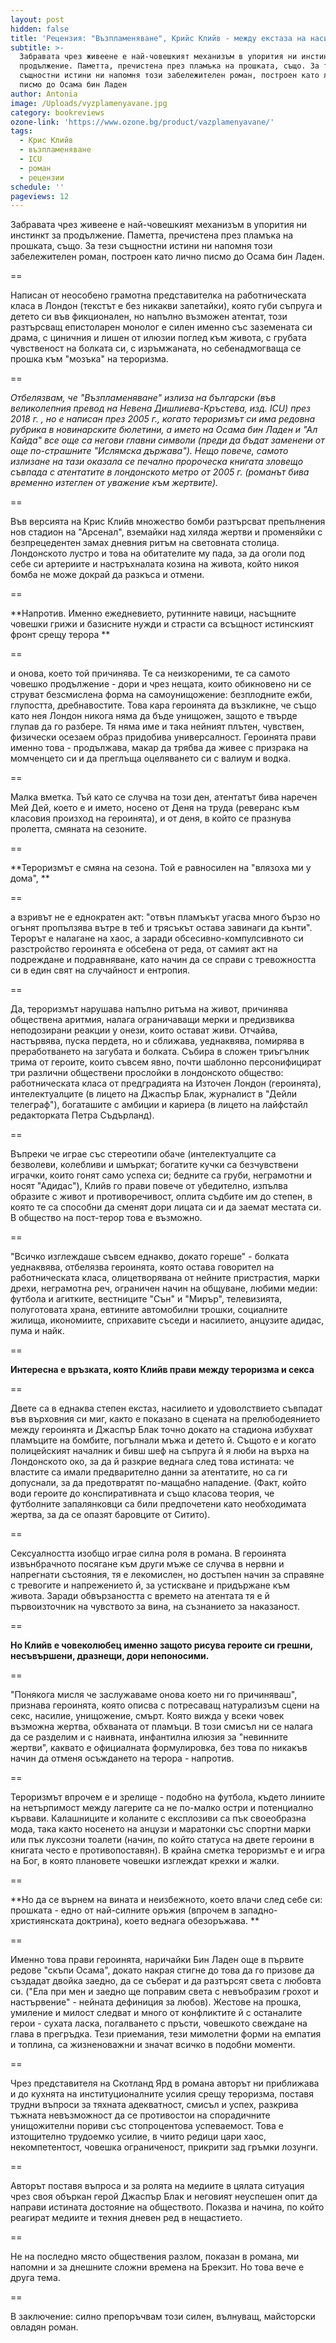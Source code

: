 ```yaml
---
layout: post
hidden: false
title: 'Рецензия: "Възпламеняване", Крийс Клийв - между екстаза на насилието и любовта'
subtitle: >-
  Забравата чрез живеене е най-човешкият механизъм в упорития ни инстинкт за
  продължение. Паметта, пречистена през пламъка на прошката, също. За тези
  същностни истини ни напомня този забележителен роман, построен като лично
  писмо до Осама бин Ладен
author: Antonia
image: /Uploads/vyzplamenyavane.jpg
category: bookreviews
ozone-link: 'https://www.ozone.bg/product/vazplamenyavane/'
tags:
  - Крис Клийв
  - възпламеняване
  - ICU
  - роман
  - рецензии
schedule: ''
pageviews: 12
---
```

Забравата чрез живеене е най-човешкият механизъм в упорития ни инстинкт за продължение. Паметта, пречистена през пламъка на прошката, също. За тези същностни истини ни напомня този забележителен роман, построен като лично писмо до Осама бин Ладен. 

\==

Написан от неособено грамотна представителка на работническата класа в Лондон (текстът е без никакви запетайки), която губи съпруга и детето си във фикционален, но напълно възможен атентат, този разтърсващ епистоларен монолог е силен именно със заземената си драма, с циничния и лишен от илюзии поглед към живота, с грубата чувственост на болката си, с изръмжаната, но себенадмогваща се прошка към "мозъка" на тероризма. 

\==

_Отбелязвам, че "Възпламеняване" излиза на български (във великолепния превод на Невена Дишлиева-Кръстева, изд. ICU) през 2018 г. , но е написан през 2005 г., когато тероризмът си има редовна рубрика в новинарските бюлетини, а името на Осама бин Ладен и "Ал Кайда" все още са негови главни символи (преди да бъдат заменени от още по-страшните "Ислямска държава"). Нещо повече, самото излизане на тази оказала се печално пророческа книгата зловещо съвпада с атентатите в лондонското метро от 2005 г. (романът бива временно изтеглен от уважение към жертвите)._

\==

Във версията на Крис Клийв множество бомби разтърсват препълнения нов стадион на "Арсенал", вземайки над хиляда жертви и променяйки с безпрецедентен замах дневния ритъм на световната столица. Лондонското лустро и това на обитателите му пада, за да оголи под себе си артериите и настръхналата козина на живота, който никоя бомба не може докрай да разкъса и отмени.

\==

**Напротив. Именно ежедневието, рутинните навици, насъщните човешки грижи и базисните нужди и страсти са всъщност истинският фронт срещу терора **

\==

и онова, което той причинява. Те са неизкореними, те са самото човешко продължение - дори и чрез нещата, които обикновено ни се струват безсмислена форма на самоунищожение: безплодните ежби, глупостта, дребнавостите. Това кара героинята да възкликне, че също като нея Лондон никога няма да бъде унищожен, защото е твърде глупав да го разбере. Тя няма име и така нейният плътен, чувствен, физически осезаем образ придобива универсалност. Героинята прави именно това - продължава, макар да трябва да живее с призрака на момченцето си и да преглъща оцеляването си с валиум и водка.

\==

Малка вметка. Тъй като се случва на този ден, атентатът бива наречен Мей Дей, което е и името, носено от Деня на труда (реверанс към класовия произход на героинята), и от деня, в който се празнува пролетта, смяната на сезоните. 

\==

**Тероризмът е смяна на сезона. Той е равносилен на "влязоха ми у дома", **

\==

а взривът не е еднократен акт: "отвън пламъкът угасва много бързо но огънят пропълзява вътре в теб и трясъкът остава завинаги да кънти". Терорът е налагане на хаос, а заради обсесивно-компулсивното си разстройство героинята е обсебена от реда, от самият акт на подреждане и подравняване, като начин да се справи с тревожността си в един свят на случайност и ентропия.

\==

Да, тероризмът нарушава напълно ритъма на живот, причинява обществена аритмия, налага ограничаващи мерки и предизвиква неподозирани реакции у онези, които остават живи. Отчайва, настървява, пуска пердета, но и сближава, уеднаквява, помирява в преработването на загубата и болката. Събира в сложен триъгълник трима от героите, които съвсем явно, почти шаблонно персонифицират три различни обществени прослойки в лондонското общество: работническата класа от предградията на Източен Лондон (героинята), интелектуалците (в лицето на Джаспър Блак, журналист в "Дейли телеграф"), богаташите с амбиции и кариера (в лицето на лайфстайл редакторката Петра Съдърланд). 

\==

Въпреки че играе със стереотипи обаче (интелектуалците са безволеви, колебливи и шмъркат; богатите кучки са безчувствени играчки, които гонят само успеха си; бедните са груби, неграмотни и носят "Адидас"), Клийв го прави повече от убедително, изпълва образите с живот и противоречивост, оплита съдбите им до степен, в която те са способни да сменят дори лицата си и да заемат местата си. В общество на пост-терор това е възможно.

\==

"Всичко изглеждаше съвсем еднакво, докато гореше" - болката уеднаквява, отбелязва героинята, която остава говорител на работническата класа, олицетворявана от нейните пристрастия, марки дрехи, неграмотна реч, ограничен начин на общуване, любими медии: футбола и агитките, вестниците "Сън" и "Мирър", телевизията, полуготовата храна, евтините автомобилни трошки, социалните жилища, икономиите, сприхавите съседи и насилието, анцузите адидас, пума и найк.

\==

**Интересна е връзката, която Клийв прави между тероризма и секса**

\==

Двете са в еднаква степен екстаз, насилието и удоволствието съвпадат във върховния си миг, както е показано в сцената на прелюбодеянието между героинята и Джаспър Блак точно докато на стадиона избухват пламъците на бомбите, погълнали мъжа и детето й. Същото е и когато полицейският началник и бивш шеф на съпруга й я люби на върха на Лондонското око, за да й разкрие веднага след това истината: че властите са имали предварително данни за атентатите, но са ги допуснали, за да предотвратят по-мащабно нападение. (Факт, който води героите до конспиративната и също класова теория, че футболните запалянковци са били предпочетени като необходимата жертва, за да се опазят баровците от Ситито). 

\==

Сексуалността изобщо играе силна роля в романа. В героинята извънбрачното посягане към други мъже се случва в нервни и напрегнати състояния, тя е лекомислен, но достъпен начин за справяне с тревогите и напрежението й, за устискване и придържане към живота. Заради обвързаността с времето на атентата тя е й първоизточник на чувството за вина, на съзнанието за наказаност. 

\==

**Но Клийв е човеколюбец именно защото рисува героите си грешни, несъвършени, дразнещи, дори непоносими.**

\==

"Понякога мисля че заслужаваме онова което ни го причиняваш", признава героинята, която описва с потресаващ натурализъм сцени на секс, насилие, унищожение, смърт. Която вижда у всеки човек възможна жертва, обхваната от пламъци. В този смисъл ни се налага да се разделим и с наивната, инфантилна илюзия за "невинните жертви", каквато е официалната формулировка, без това по никакъв начин да отменя осъждането на терора - напротив. 

\==

Тероризмът впрочем е и зрелище - подобно на футбола, където линиите на нетърпимост между лагерите са не по-малко остри и потенциално кървави. Калашниците и коланите с експлозиви са пък своеобразна мода, така както носенето на анцузи и маратонки със спортни марки или пък луксозни тоалети (начин, по който статуса на двете героини в книгата често е противопоставян). В крайна сметка тероризмът е и игра на Бог, в която плановете човешки изглеждат крехки и жалки.

\==

**Но да се върнем на вината и неизбежното, което влачи след себе си: прошката - едно от най-силните оръжия (впрочем в западно-християнската доктрина), което веднага обезоръжава. **

\==

Именно това прави героинята, наричайки Бин Ладен още в първите редове "скъпи Осама", докато накрая стигне до това да го призове да създадат двойка заедно, да се съберат и да разтърсят света с любовта си. ("Ела при мен и заедно ще поправим света с невъобразим грохот и настървение" - нейната дефиниция за любов). Жестове на прошка, умиление и милост следват и много от конфликтите й с останалите герои - сухата ласка, погалването с пръсти, човешкото свеждане на глава в прегръдка. Тези приемания, тези мимолетни форми на емпатия и топлина, са жизненоважни и значат всичко в подобни моменти. 

\==

Чрез представителя на Скотланд Ярд в романа авторът ни приближава и до кухнята на институционалните усилия срещу тероризма, поставя трудни въпроси за тяхната адекватност, смисъл и успех, разкрива тъжната невъзможност да се противостои на спорадичните унищожителни пориви със стопроцентова успеваемост. Това е изтощително трудоемко усилие, в чиито редици цари хаос, некомпетентост, човешка ограниченост, прикрити зад гръмки лозунги. 

\==

Авторът поставя въпроса и за ролята на медиите в цялата ситуация чрез своя объркан герой Джаспър Блак и неговият неуспешен опит да направи истината достояние на обществото. Показва и начина, по който реагират медиите и техния дневен ред в нещастието.

\==

Не на последно място обществения разлом, показан в романа, ми напомни и за днешните сложни времена на Брекзит. Но това вече е друга тема. 

\==

В заключение: силно препоръчвам този силен, вълнуващ, майсторски овладян роман.
